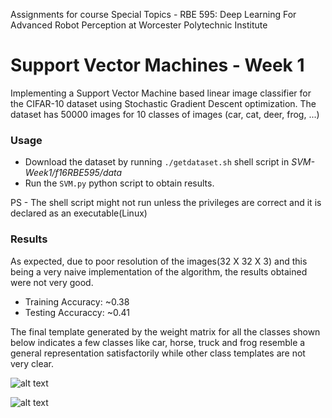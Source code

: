 Assignments for course Special Topics - RBE 595: Deep Learning For Advanced Robot Perception at Worcester Polytechnic Institute


# Support Vector Machines - Week 1

Implementing a Support Vector Machine based linear image classifier for the CIFAR-10 dataset using Stochastic Gradient Descent optimization. The dataset has 50000 images for 10 classes of images (car, cat, deer, frog, ...)

### Usage

* Download the dataset by running `./getdataset.sh` shell script in _SVM-Week1/f16RBE595/data_ 
* Run the `SVM.py` python script to obtain results.

PS - The shell script might not run unless the privileges are correct and it is declared as an executable(Linux)

### Results

As expected, due to poor resolution of the images(32 X 32 X 3) and this being a very naive implementation of the algorithm, the results obtained were not very good.

* Training Accuracy: ~0.38
* Testing Accuraccy: ~0.41

The final template generated by the weight matrix for all the classes shown below indicates a few classes like car, horse, truck and frog resemble a general representation satisfactorily while other class templates are  not very clear. 


![alt text](https://github.com/kumar-akshay/dl-assignments/raw/master/SVM-Week1/results/SVM_results_CIFAR-10.png "Final Template Generated from weights")

![alt text](https://github.com/kumar-akshay/dl-assignments/raw/master/SVM-Week1/results/loss_iters.png "Variation in Loss over the several iterations")
